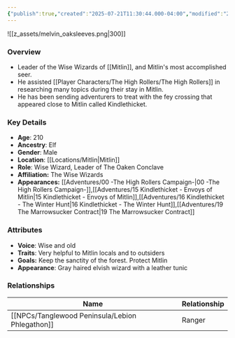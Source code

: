 ```yaml
---
{"publish":true,"created":"2025-07-21T11:30:44.000-04:00","modified":"2025-10-03T15:48:54.710-04:00","published":"2025-10-03T15:48:54.710-04:00","cssclasses":"","Age":"210","Ancestry":"Elf","Gender":"Male","Location":["[[Locations/Mitlin]]"],"Role":["Wise Wizard, Leader of The Oaken Conclave"],"Affiliation":["The Wise Wizards"],"Appearances":["[[00 -The High Rollers Campaign-]]","[[15 Kindlethicket - Envoys of Mitlin]]","[[16 Kindlethicket - The Winter Hunt]]","[[19 The Marrowsucker Contract]]"]}
---
```



![[z_assets/melvin_oaksleeves.png|300]]

### Overview
- Leader of the Wise Wizards of [[Mitlin]], and Mitlin's most accomplished seer.
- He assisted [[Player Characters/The High Rollers/The High Rollers]] in researching many topics during their stay in Mitlin.
- He has been sending adventurers to treat with the fey crossing that appeared close to Mitlin called Kindlethicket.

### Key Details
- **Age**: 210
- **Ancestry**: Elf
- **Gender**: Male
- **Location**: [[Locations/Mitlin\|Mitlin]]
- **Role**: Wise Wizard, Leader of The Oaken Conclave
- **Affiliation:** The Wise Wizards
- **Appearances:** [[Adventures/00 -The High Rollers Campaign-\|00 -The High Rollers Campaign-]],[[Adventures/15 Kindlethicket - Envoys of Mitlin\|15 Kindlethicket - Envoys of Mitlin]],[[Adventures/16 Kindlethicket - The Winter Hunt\|16 Kindlethicket - The Winter Hunt]],[[Adventures/19 The Marrowsucker Contract\|19 The Marrowsucker Contract]]

### Attributes
- **Voice**: Wise and old
- **Traits**: Very helpful to Mitlin locals and to outsiders
- **Goals:** Keep the sanctity of the forest. Protect Mitlin
- **Appearance**: Gray haired elvish wizard with a leather tunic 

### Relationships

| Name                  | Relationship |
| --------------------- | ------------ |
| [[NPCs/Tanglewood Peninsula/Lebion Phlegathon]] | Ranger       |

